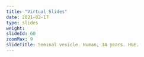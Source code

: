 ```yaml
---
title: "Virtual Slides"
date: 2021-02-17
type: slides
weight:
slideId: 60
zoomMax: 9
slideTitle: Seminal vesicle. Human, 34 years. H&E.
---
```

